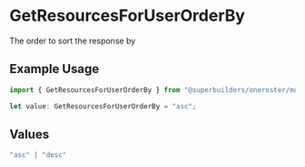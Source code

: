 # GetResourcesForUserOrderBy

The order to sort the response by

## Example Usage

```typescript
import { GetResourcesForUserOrderBy } from "@superbuilders/oneroster/models/operations";

let value: GetResourcesForUserOrderBy = "asc";
```

## Values

```typescript
"asc" | "desc"
```